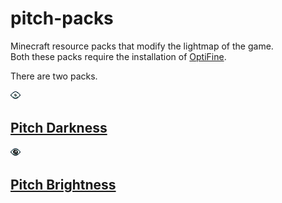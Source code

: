 # pitch-packs
Minecraft resource packs that modify the lightmap of the game.  
Both these packs require the installation of [OptiFine](https://optifine.net).

There are two packs.

![Pitch Darkness Logo](screenshots/pd.png)  
## [Pitch Darkness](DARKNESS.md)

![Pitch Brightness Logo](screenshots/pb.png)  
## [Pitch Brightness](BRIGHTNESS.md)
